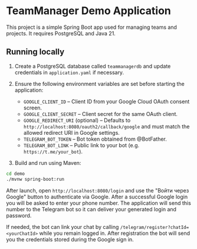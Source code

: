 # TeamManager Demo Application

This project is a simple Spring Boot app used for managing teams and projects. It requires PostgreSQL and Java 21.

## Running locally

1. Create a PostgreSQL database called `teammanagerdb` and update credentials in `application.yaml` if necessary.
2. Ensure the following environment variables are set before starting the application:
   - `GOOGLE_CLIENT_ID` – Client ID from your Google Cloud OAuth consent screen.
   - `GOOGLE_CLIENT_SECRET` – Client secret for the same OAuth client.
   - `GOOGLE_REDIRECT_URI` (optional) – Defaults to `http://localhost:8080/oauth2/callback/google` and must match the allowed redirect URI in Google settings.
   - `TELEGRAM_BOT_TOKEN` – Bot token obtained from @BotFather.
   - `TELEGRAM_BOT_LINK` – Public link to your bot (e.g. `https://t.me/your_bot`).

3. Build and run using Maven:

```bash
cd demo
./mvnw spring-boot:run
```

After launch, open `http://localhost:8080/login` and use the "Войти через Google" button to authenticate via Google.
After a successful Google login you will be asked to enter your phone number. The application will send this number to the Telegram bot so it can deliver your generated login and password.


If needed, the bot can link your chat by calling `/telegram/register?chatId=<yourChatId>` while you remain logged in. After registration the bot will send you the credentials stored during the Google sign in.

